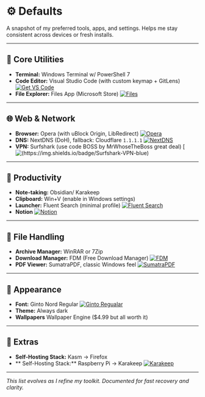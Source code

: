 # ⚙️ Defaults

A snapshot of my preferred tools, apps, and settings. Helps me stay consistent across devices or fresh installs.

---

## 🔧 Core Utilities

- **Terminal:** Windows Terminal w/ PowerShell 7
- **Code Editor:** Visual Studio Code (with custom keymap + GitLens) [![Get VS Code](https://img.shields.io/badge/Get-VS_Code-blue)](https://code.visualstudio.com)
- **File Explorer:** Files App (Microsoft Store) [![Files](https://img.shields.io/badge/Files-tan)](https://apps.microsoft.com/detail/9nghp3dx8hdx?hl=en-US&gl=US)

---

## 🌐 Web & Network

- **Browser:** Opera (with uBlock Origin, LibRedirect) [![Opera](https://img.shields.io/badge/Opera-red)](https://opera.com)
- **DNS:** NextDNS (DoH), fallback: Cloudflare `1.1.1.1` [![NextDNS](https://img.shields.io/badge/NextDNS-blue)](https://nextdns.io)
- **VPN:** Surfshark (use code BOSS by MrWhoseTheBoss great deal) [![(https://img.shields.io/badge/Surfshark-VPN-blue)](https://surfshark.com/boss)

---

## 🧠 Productivity

- **Note-taking:** Obsidian/ Karakeep
- **Clipboard:** Win+V (enable in Windows settings)
- **Launcher:** Fluent Search (minimal profile) [![Fluent Search](https://img.shields.io/badge/Fluent-Search-lightblue)](https://fluentsearch.net)
- **Notion** [![Notion](https://img.shields.io/badge/Notion-grey)](https://notion.com)

---

## 📁 File Handling

- **Archive Manager:** WinRAR or 7Zip
- **Download Manager:** FDM (Free Download Manager) [![FDM](https://img.shields.io/badge/FDM-darkgreen)](https://www.freedownloadmanager.org)
- **PDF Viewer:** SumatraPDF, classic Windows feel [![SumatraPDF](https://img.shields.io/badge/Sumatra-PDF-yellow)](https://www.sumatrapdfreader.org/free-pdf-reader)

---

## 🎨 Appearance

- **Font:** Ginto Nord Regular [![Ginto Regualar](https://img.shields.io/badge/Ginto-Nord-darkgreen)](https://befonts.com/ginto-font-family.html)
- **Theme:** Always dark
- **Wallpapers** Wallpaper Engine ($4.99 but all worth it)

---

## 🧪 Extras

- **Self-Hosting Stack:** Kasm → Firefox 
- ** Self-Hosting Stack:** Raspberry Pi → Karakeep [![Karakeep](https://img.shields.io/badge/Karakeep-grey)](https://karakeep.app)

---

_This list evolves as I refine my toolkit. Documented for fast recovery and clarity._  